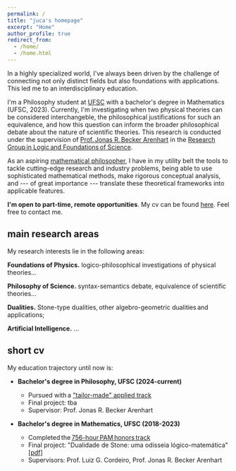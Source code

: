 ```yaml
---
permalink: /
title: "juca's homepage"
excerpt: "Home"
author_profile: true
redirect_from: 
  - /home/
  - /home.html
---
```


In a highly specialized world, I've always been driven by the challenge of connecting not only distinct fields but also foundations with applications. This led me to an interdisciplinary education. 

I'm a Philosophy student at [UFSC](https://ufsc.br/) with a bachelor's degree in Mathematics (UFSC, 2023). Currently, I'm investigating when two physical theories can be considered interchangeble, the philosophical justifications for such an equivalence, and how this question can inform the broader philosophical debate about the nature of scientific theories. This research is conducted under the supervision of [Prof. Jonas R. Becker Arenhart](https://scholar.google.com/citations?user=INalU8cAAAAJ&hl=pt-BR) in the [Research Group in Logic and Foundations of Science](https://sites.google.com/view/logicandfoundationsofscience/home?authuser=0).

As an aspiring [mathematical philosopher](https://onlinelibrary.wiley.com/doi/abs/10.1111/meta.12029), I have in my utility belt the tools to tackle cutting-edge research and industry problems, being able to use sophisticated mathematical methods, make rigorous conceptual analysis, and --- of great importance --- translate these theoretical frameworks into applicable features.

**I'm open to part-time, remote opportunities**. My cv can be found [here](https://jucazyn.github.io/cv/). Feel free to contact me.

## main research areas

My research interests lie in the following areas:

**Foundations of Physics.** logico-philosophical investigations of physical theories...

**Philosophy of Science.** syntax-semantics debate, equivalence of scientific theories...

**Dualities.** Stone-type dualities, other algebro-geometric dualities and applications;

**Artificial Intelligence.** ...

## short cv

My education trajectory until now is:

* **Bachelor's degree in Philosophy, UFSC (2024-current)**
  * Pursued with a ["tailor-made" applied track](https://jucazyn.github.io/applied-track/)
  * Final project: tba
  * Supervisor: Prof. Jonas R. Becker Arenhart

* **Bachelor's degree in Mathematics, UFSC (2018-2023)**
  * Completed the [756-hour PAM honors track](http://pam.mtm.ufsc.br/)
  * Final project: "Dualidade de Stone: uma odisseia lógico-matemática" [[pdf](https://repositorio.ufsc.br/bitstream/handle/123456789/255148/tcc_julio%20candido%20veloso%20barczyszyn.pdf?sequence=1&isAllowed=y)]
  * Supervisors: Prof. Luiz G. Cordeiro, Prof. Jonas R. Becker Arenhart
